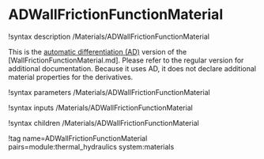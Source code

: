 # ADWallFrictionFunctionMaterial

!syntax description /Materials/ADWallFrictionFunctionMaterial

This is the [automatic differentiation (AD)](automatic_differentiation/index.md) version of the
[WallFrictionFunctionMaterial.md]. Please refer to the regular version for additional documentation.
Because it uses AD, it does not declare additional material properties for the derivatives.

!syntax parameters /Materials/ADWallFrictionFunctionMaterial

!syntax inputs /Materials/ADWallFrictionFunctionMaterial

!syntax children /Materials/ADWallFrictionFunctionMaterial

!tag name=ADWallFrictionFunctionMaterial pairs=module:thermal_hydraulics system:materials
